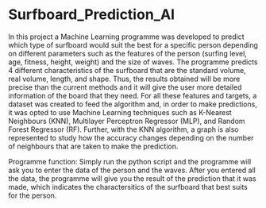 # Surfboard_Prediction_AI
In this project a Machine Learning programme was developed to predict which type of surfboard would suit the best for a specific person depending on different parameters such as the features of the person (surfing level, age, fitness, height, weight) and the size of waves.
The programme predicts 4 different characteristics of the surfboard that are the standard volume, real volume, length, and shape. Thus, the results obtained will be more precise than the current methods and it will give the user more detailed information of the board that they need. For all these features and targets, a dataset was created to feed the algorithm and, in order to make predictions, it was opted to use Machine Learning techniques such as K-Nearest Neighbours (KNN), Multilayer Perceptron Regressor (MLP), and Random Forest Regressor (RF). Further, with the KNN algorithm, a graph is also represented to study how the accuracy changes depending on the number of neighbours that are taken to make the prediction.

Programme function:
Simply run the python script and the programme will ask you to enter the data of the person and the waves. After you entered all the data, the programme will give you the result of the prediction that it was made, which indicates the charactersitics of the surfboard that best suits for the person.
